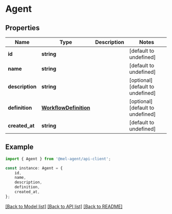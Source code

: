 # Agent


## Properties

Name | Type | Description | Notes
------------ | ------------- | ------------- | -------------
**id** | **string** |  | [default to undefined]
**name** | **string** |  | [default to undefined]
**description** | **string** |  | [optional] [default to undefined]
**definition** | [**WorkflowDefinition**](WorkflowDefinition.md) |  | [optional] [default to undefined]
**created_at** | **string** |  | [default to undefined]

## Example

```typescript
import { Agent } from '@mel-agent/api-client';

const instance: Agent = {
    id,
    name,
    description,
    definition,
    created_at,
};
```

[[Back to Model list]](../README.md#documentation-for-models) [[Back to API list]](../README.md#documentation-for-api-endpoints) [[Back to README]](../README.md)
